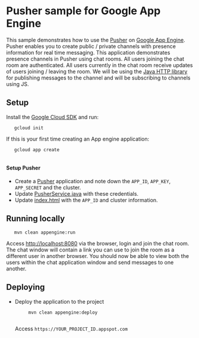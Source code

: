 # Pusher sample for Google App Engine

This sample demonstrates how to use the [Pusher][pusher] on [Google App
Engine][ae-docs].
Pusher enables you to create public / private channels with presence information for real time messaging.
This application demonstrates presence channels in Pusher using chat rooms.
All users joining the chat room are authenticated.
All users currently in the chat room receive updates of users joining / leaving the room.
We will be using the [Java HTTP library](https://github.com/pusher/pusher-http-java) for publishing messages to the channel
and will be subscribing to channels using JS.

[pusher]: https://pusher.com
[ae-docs]: https://cloud.google.com/appengine/docs/java/

## Setup

Install the [Google Cloud SDK](https://cloud.google.com/sdk/) and run:
```
   gcloud init
```
If this is your first time creating an App engine application:
```
   gcloud app create
   
```

#### Setup Pusher

- Create a [Pusher] application and note down the `APP_ID`, `APP_KEY`, `APP_SECRET` and the cluster.
- Update [PusherService.java](src/main/java/com/example/appengine/pusher/PusherService.java) with these credentials.
- Update [index.html](src/webapp/WEB-INF/view/index.jsp) with the `APP_ID` and cluster information.


## Running locally

```
   mvn clean appengine:run
```

Access [http://localhost:8080](http://localhost:8080) via the browser, login and join the chat room.
The chat window will contain a link you can use to join the room as a different user in another browser.
You should now be able to view both the users within the chat application window and send messages to one another.

## Deploying

- Deploy the application to the project
  ```
       mvn clean appengine:deploy
      
  ```
  Access `https://YOUR_PROJECT_ID.appspot.com`
